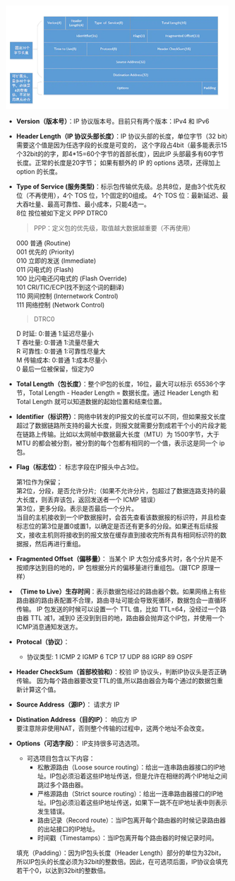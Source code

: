 ![img](IP头部.png)
 - **Version（版本号）**：IP 协议版本号。目前只有两个版本：IPv4 和 IPv6

 - **Header Length（IP 协议头部长度）**：IP 协议头部的长度，单位字节（32 bit）需要这个值是因为任选字段的长度是可变的， 这个字段占4bit（最多能表示15个32bit的的字，即4*15=60个字节的首部长度），因此IP 头部最多有60字节长度。正常的长度是20字节； 如果有额外的 IP 的 options 选项，还得加上 option 的长度。

 - **Type of Service (服务类型)**：标示包传输优先级。总共8位，是由3个优先权位（不再使用），4个 TOS 位，1个固定的0组成。
4个 TOS 位：最新延迟、最大吞吐量、最高可靠性、最小成本，只能4选一。\
8位 按位被如下定义 PPP DTRC0
    > PPP：定义包的优先级，取值越大数据越重要（不再使用）

     000 普通 (Routine) \
     001 优先的 (Priority) \
     010 立即的发送 (Immediate) \
     011 闪电式的 (Flash) \
     100 比闪电还闪电式的 (Flash Override) \
     101 CRI/TIC/ECP(找不到这个词的翻译) \
     110 网间控制 (Internetwork Control) \
     111 网络控制 (Network Control) 

    > DTRC0

    D 时延: 0:普通 1:延迟尽量小 \
    T 吞吐量: 0:普通 1:流量尽量大 \
    R 可靠性: 0:普通 1:可靠性尽量大 \
    M 传输成本: 0:普通 1:成本尽量小 \
    0 最后一位被保留，恒定为0 

 - **Total Length（包长度）**：整个IP包的长度，16位，最大可以标示 65536个字节，Total Length - Header Length = 数据长度。通过 Header Length 和 Total Length 就可以知道数据的起始位置和结束位置。

 - **Identifier（标识符）**：网络中转发的IP报文的长度可以不同，但如果报文长度超过了数据链路所支持的最大长度，则报文就需要分割成若干个小的片段才能在链路上传输。比如以太网帧中数据最大长度（MTU）为 1500字节，大于 MTU 的都会被分割，被分割的每个包都有相同的一个值，表示这是同一个 ip 包。

 - **Flag（标志位）**： 标志字段在IP报头中占3位。

    第1位作为保留；\
    第2位，分段，是否允许分片;（如果不允许分片，包超过了数据连路支持的最大长度，则丢弃该包，返回发送者一个 ICMP 错误）\
    第3位，更多分段。表示是否最后一个分片。\
    当目的主机接收到一个IP数据报时，会首先查看该数据报的标识符，并且检查标志位的第3位是置0或置1，以确定是否还有更多的分段。如果还有后续报文，接收主机则将接收到的报文放在缓存直到接收完所有具有相同标识符的数据报，然后再进行重组。

 - **Fragmented Offset（偏移量）**： 当某个 IP 大包分成多片时，各个分片是不按顺序达到目的地的，IP 包根据分片的偏移量进行重组包。（跟TCP 原理一样）

 - **（Time to Live）生存时间**：表示数据包经过的路由器个数。如果网络上有些路由器的路由表配置不合理，路由寻址可能会导致死循环，数据包会一直循环传输。 IP 包发送的时候可以设置一个 TTL 值，比如 TTL=64，没经过一个路由器 TTL 减1，减到0 还没到到目的地，路由器会抛弃这个IP包，并使用一个ICMP消息通知发送方。

 - **Protocal（协议）**： 
    - 协议类型: 
      1 ICMP
      2 IGMP
      6 TCP
      17 UDP
      88 IGRP
      89 OSPF

 - **Header CheckSum（首部校验和）**：校验 IP 协议头，判断IP协议头是否正确传输。
   因为每个路由器要改变TTL的值,所以路由器会为每个通过的数据包重新计算这个值。
 
 - **Source Address（源IP）**： 请求方 IP

 - **Distination Address（目的IP）**： 响应方 IP\
   要注意除非使用NAT，否则整个传输的过程中，这两个地址不会改变。

 - **Options（可选字段）**： IP支持很多可选选项。
   - 可选项目包含以下内容：
      - 松散源路由（Loose source routing）：给出一连串路由器接口的IP地址。IP包必须沿着这些IP地址传送，但是允许在相继的两个IP地址之间跳过多个路由器。 
      - 严格源路由（Strict source routing）：给出一连串路由器接口的IP地址。IP包必须沿着这些IP地址传送，如果下一跳不在IP地址表中则表示发生错误。 
      - 路由记录（Record route）：当IP包离开每个路由器的时候记录路由器的出站接口的IP地址。 
      - 时间戳（Timestamps）：当IP包离开每个路由器的时候记录时间。
      
   填充（Padding）：因为IP包头长度（Header Length）部分的单位为32bit，所以IP包头的长度必须为32bit的整数倍。因此，在可选项后面，IP协议会填充若干个0，以达到32bit的整数倍。
